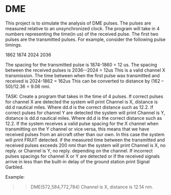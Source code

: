 # DME

This project is to simulate the analysis of DME pulses. The pulses are measured relative to an unsynchronized clock. The program will take in 4 numbers representing the time(in us) of the received pulse. The first two pulses are the transmitted pulses. For example, consider the following pulse timings.

1862 1874 2024 2036

The spacing for the transmitted pulse is 1874-1860 = 12 us.
The spacing between the received pulses is 2036--2024 = 12us
This is a valid channel X transmission.
The time between when the first pulse was transmitted and received is 2024-1862 = 162us
This can be converted to distance by (162 – 50)/12.36 = 9.06 nmi.

TASK: Create a program that takes in the time of 4 pulses.
If correct pulses for channel X are detected the system will print
Channel is X, distance is dd.d nautical miles. Where dd.d is the correct distance such as 12.2.
If correct pulses for channel Y are detected the system will print
Channel is Y, distance is dd.d nautical miles. Where dd.d is the correct distance such as 12.2.
If the system receives a valid pulse spacing for the X channel when transmitting on the Y channel or vice versa, this means that we have received pulses from an aircraft other than our own. In this case the system will print
FRUIT detected.
if the measured time between the transmitted and received pulses exceeds 200 nmi than the system will print
Channel is X, no reply. or Channel is Y, no reply. depending on the channel.
If incorrect pulses spacings for channel X or Y are detected or if the received signals arrive in less than the built-in delay of the ground station print
Signal Garbled.

Example:

> > DME(572,584,772,784)
> > Channel is X, distance is 12.14 nm.

